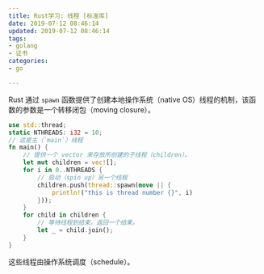```yaml
---
title: Rust学习: 线程 [标准库]
date: 2019-07-12 08:46:14
updated: 2019-07-12 08:46:14
tags: 
- golang
- 证书
categories: 
- go

---
```

Rust 通过 `spawn` 函数提供了创建本地操作系统（native OS）线程的机制，该函数的参数是一个转移闭包（moving closure）。


<!--more-->


```rust
use std::thread;
static NTHREADS: i32 = 10;
// 这是主（`main`）线程
fn main() {
    // 提供一个 vector 来存放所创建的子线程（children）。
    let mut children = vec![];
    for i in 0..NTHREADS {
        // 启动（spin up）另一个线程
        children.push(thread::spawn(move || {
            println!("this is thread number {}", i)
        }));
    }
    for child in children {
        // 等待线程到结束。返回一个结果。
        let _ = child.join();
    }
}
```
这些线程由操作系统调度（schedule）。

